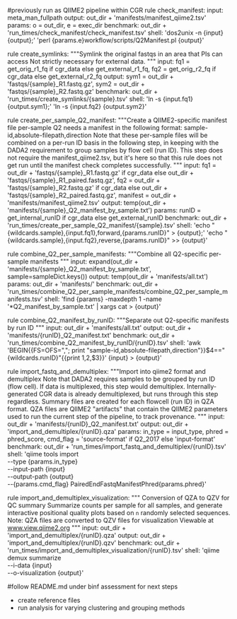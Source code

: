 #previously run as QIIME2 pipeline within CGR
rule check_manifest:
    input:
        meta_man_fullpath
    output:
        out_dir + 'manifests/manifest_qiime2.tsv'
    params:
        o = out_dir,
        e = exec_dir
    benchmark:
        out_dir + 'run_times/check_manifest/check_manifest.tsv'
    shell:
        'dos2unix -n {input} {output};'
        'perl {params.e}workflow/scripts/Q2Manifest.pl {output}'

rule create_symlinks:
    """Symlink the original fastqs in an area that PIs can access
    Not strictly necessary for external data.
    """
    input:
        fq1 = get_orig_r1_fq if cgr_data else get_external_r1_fq,
        fq2 = get_orig_r2_fq if cgr_data else get_external_r2_fq
    output:
        sym1 = out_dir + 'fastqs/{sample}_R1.fastq.gz',
        sym2 = out_dir + 'fastqs/{sample}_R2.fastq.gz'
    benchmark:
        out_dir + 'run_times/create_symlinks/{sample}.tsv'
    shell:
        'ln -s {input.fq1} {output.sym1};'
        'ln -s {input.fq2} {output.sym2}'

rule create_per_sample_Q2_manifest:
    """Create a QIIME2-specific manifest file per-sample
    Q2 needs a manifest in the following format:
        sample-id,absolute-filepath,direction
    Note that these per-sample files will be combined on a per-run ID
    basis in the following step, in keeping with the DADA2 requirement
    to group samples by flow cell (run ID).
    This step does not require the manifest_qiime2.tsv, but it's
    here so that this rule does not get run until the manifest
    check completes successfully.
    """
    input:
        fq1 = out_dir + 'fastqs/{sample}_R1.fastq.gz' if cgr_data else out_dir + 'fastqs/{sample}_R1_paired.fastq.gz',
        fq2 = out_dir + 'fastqs/{sample}_R2.fastq.gz' if cgr_data else out_dir + 'fastqs/{sample}_R2_paired.fastq.gz',
        manifest = out_dir + 'manifests/manifest_qiime2.tsv'
    output:
        temp(out_dir + 'manifests/{sample}_Q2_manifest_by_sample.txt')
    params:
        runID = get_internal_runID if cgr_data else get_external_runID
    benchmark:
        out_dir + 'run_times/create_per_sample_Q2_manifest/{sample}.tsv'
    shell:
        'echo "{wildcards.sample},{input.fq1},forward,{params.runID}" > {output};'
        'echo "{wildcards.sample},{input.fq2},reverse,{params.runID}" >> {output}'

rule combine_Q2_per_sample_manifests:
    """Combine all Q2-specific per-sample manifests
    """
    input:
        expand(out_dir + 'manifests/{sample}_Q2_manifest_by_sample.txt', sample=sampleDict.keys())
    output:
        temp(out_dir + 'manifests/all.txt')
    params:
        out_dir + 'manifests/'
    benchmark:
        out_dir + 'run_times/combine_Q2_per_sample_manifests/combine_Q2_per_sample_manifests.tsv'
    shell:
        'find {params} -maxdepth 1 -name \'*Q2_manifest_by_sample.txt\' | xargs cat > {output}'

rule combine_Q2_manifest_by_runID:
    """Separate out Q2-specific manifests by run ID
    """
    input:
        out_dir + 'manifests/all.txt'
    output:
        out_dir + 'manifests/{runID}_Q2_manifest.txt'
    benchmark:
        out_dir + 'run_times/combine_Q2_manifest_by_runID/{runID}.tsv'
    shell:
        'awk \'BEGIN{{FS=OFS=","; print "sample-id,absolute-filepath,direction"}}$4=="{wildcards.runID}"{{print $1,$2,$3}}\' {input} > {output}'

rule import_fastq_and_demultiplex:
    """Import into qiime2 format and demultiplex
    Note that DADA2 requires samples to be grouped by run ID (flow cell).
    If data is multiplexed, this step would demultiplex.  Internally-
    generated CGR data is already demultiplexed, but runs through this
    step regardless.
    Summary files are created for each flowcell (run ID) in QZA format.
    QZA files are QIIME2 "artifacts" that contain the QIIME2 parameters
    used to run the current step of the pipeline, to track provenance.
    """
    input:
        out_dir + 'manifests/{runID}_Q2_manifest.txt'
    output:
        out_dir + 'import_and_demultiplex/{runID}.qza'
    params:
        in_type = input_type,
        phred = phred_score,
        cmd_flag = 'source-format' if Q2_2017 else 'input-format'
    benchmark:
        out_dir + 'run_times/import_fastq_and_demultiplex/{runID}.tsv'
    shell:
        'qiime tools import \
            --type {params.in_type} \
            --input-path {input} \
            --output-path {output} \
            --{params.cmd_flag} PairedEndFastqManifestPhred{params.phred}'

rule import_and_demultiplex_visualization:
    """ Conversion of QZA to QZV for QC summary
    Summarize counts per sample for all samples, and generate interactive
    positional quality plots based on `n` randomly selected sequences.
    Note: QZA files are converted to QZV files for visualization
    Viewable at www.view.qiime2.org
    """
    input:
        out_dir + 'import_and_demultiplex/{runID}.qza'
    output:
        out_dir + 'import_and_demultiplex/{runID}.qzv'
    benchmark:
        out_dir + 'run_times/import_and_demultiplex_visualization/{runID}.tsv'
    shell:
        'qiime demux summarize \
            --i-data {input} \
            --o-visualization {output}'


#follow README.md under binf assessment for next steps
- create reference files
- run analysis for varying clustering and grouping methods

